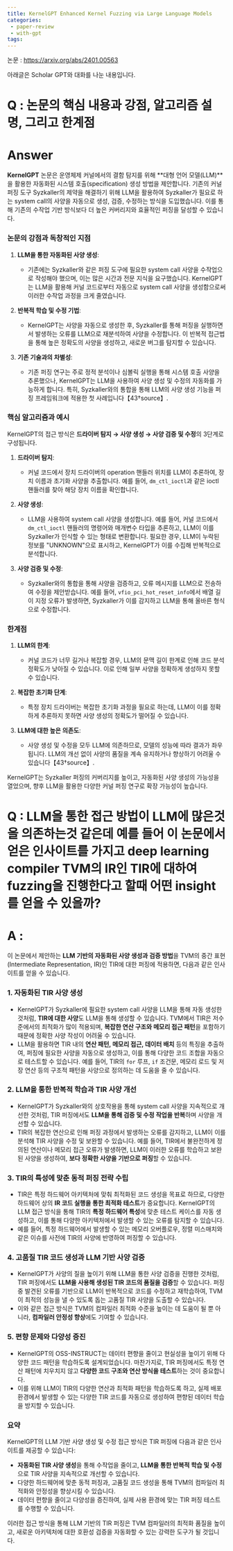 ```yaml
---
title: KernelGPT Enhanced Kernel Fuzzing via Large Language Models
categories:
 - paper-review
 - with-gpt
tags:
---
```



논문 : https://arxiv.org/abs/2401.00563


아래글은 Scholar GPT와 대화를 나눈 내용입니다.

# Q : 논문의 핵심 내용과 강점, 알고리즘 설명, 그리고 한계점

# Answer

**KernelGPT** 논문은 운영체제 커널에서의 결함 탐지를 위해 **대형 언어 모델(LLM)**을 활용한 자동화된 시스템 호출(specification) 생성 방법을 제안합니다. 기존의 커널 퍼징 도구 Syzkaller의 제약을 해결하기 위해 LLM을 활용하여 Syzkaller가 필요로 하는 system call의 사양을 자동으로 생성, 검증, 수정하는 방식을 도입했습니다. 이를 통해 기존의 수작업 기반 방식보다 더 높은 커버리지와 효율적인 퍼징을 달성할 수 있습니다.

### 논문의 강점과 독창적인 지점

1. **LLM을 통한 자동화된 사양 생성**:
   - 기존에는 Syzkaller와 같은 퍼징 도구에 필요한 system call 사양을 수작업으로 작성해야 했으며, 이는 많은 시간과 전문 지식을 요구했습니다. KernelGPT는 LLM을 활용해 커널 코드로부터 자동으로 system call 사양을 생성함으로써 이러한 수작업 과정을 크게 줄였습니다.

2. **반복적 학습 및 수정 기법**:
   - KernelGPT는 사양을 자동으로 생성한 후, Syzkaller를 통해 퍼징을 실행하면서 발생하는 오류를 LLM으로 재분석하여 사양을 수정합니다. 이 반복적 접근법을 통해 높은 정확도의 사양을 생성하고, 새로운 버그를 탐지할 수 있습니다.

3. **기존 기술과의 차별성**:
   - 기존 퍼징 연구는 주로 정적 분석이나 심볼릭 실행을 통해 시스템 호출 사양을 추론했으나, KernelGPT는 LLM을 사용하여 사양 생성 및 수정의 자동화를 가능하게 합니다. 특히, Syzkaller와의 통합을 통해 LLM의 사양 생성 기능을 퍼징 프레임워크에 적용한 첫 사례입니다【43†source】.

### 핵심 알고리즘과 예시

KernelGPT의 접근 방식은 **드라이버 탐지 → 사양 생성 → 사양 검증 및 수정**의 3단계로 구성됩니다.

1. **드라이버 탐지**:
   - 커널 코드에서 장치 드라이버의 operation 핸들러 위치를 LLM이 추론하여, 장치 이름과 초기화 사양을 추출합니다. 예를 들어, `dm_ctl_ioctl`과 같은 ioctl 핸들러를 찾아 해당 장치 이름을 확인합니다.

2. **사양 생성**:
   - LLM을 사용하여 system call 사양을 생성합니다. 예를 들어, 커널 코드에서 `dm_ctl_ioctl` 핸들러의 명령어와 매개변수 타입을 추론하고, LLM이 이를 Syzkaller가 인식할 수 있는 형태로 변환합니다. 필요한 경우, LLM이 누락된 정보를 "UNKNOWN"으로 표시하고, KernelGPT가 이를 수집해 반복적으로 분석합니다.

3. **사양 검증 및 수정**:
   - Syzkaller와의 통합을 통해 사양을 검증하고, 오류 메시지를 LLM으로 전송하여 수정을 제안받습니다. 예를 들어, `vfio_pci_hot_reset_info`에서 배열 길이 지정 오류가 발생하면, Syzkaller가 이를 감지하고 LLM을 통해 올바른 형식으로 수정합니다.

### 한계점

1. **LLM의 한계**:
   - 커널 코드가 너무 길거나 복잡할 경우, LLM의 문맥 길이 한계로 인해 코드 분석 정확도가 낮아질 수 있습니다. 이로 인해 일부 사양을 정확하게 생성하지 못할 수 있습니다.

2. **복잡한 초기화 단계**:
   - 특정 장치 드라이버는 복잡한 초기화 과정을 필요로 하는데, LLM이 이를 정확하게 추론하지 못하면 사양 생성의 정확도가 떨어질 수 있습니다.

3. **LLM에 대한 높은 의존도**:
   - 사양 생성 및 수정을 모두 LLM에 의존하므로, 모델의 성능에 따라 결과가 좌우됩니다. LLM의 개선 없이 사양의 품질을 계속 유지하거나 향상하기 어려울 수 있습니다【43†source】.

KernelGPT는 Syzkaller 퍼징의 커버리지를 높이고, 자동화된 사양 생성의 가능성을 열었으며, 향후 LLM을 활용한 다양한 커널 퍼징 연구로 확장 가능성이 높습니다.


# Q : LLM을 통한 접근 방법이 LLM에 많은것을 의존하는것 같은데 예를 들어 이 논문에서 얻은 인사이트를 가지고 deep learning compiler TVM의 IR인 TIR에 대하여 fuzzing을 진행한다고 할때 어떤 insight를 얻을 수 있을까?

# A : 

이 논문에서 제안하는 **LLM 기반의 자동화된 사양 생성과 검증 방법**을 TVM의 중간 표현(Intermediate Representation, IR)인 TIR에 대한 퍼징에 적용하면, 다음과 같은 인사이트를 얻을 수 있습니다.

### 1. **자동화된 TIR 사양 생성**

   - KernelGPT가 Syzkaller에 필요한 system call 사양을 LLM을 통해 자동 생성한 것처럼, **TIR에 대한 사양**도 LLM을 통해 생성할 수 있습니다. TVM에서 TIR은 저수준에서의 최적화가 많이 적용되며, **복잡한 연산 구조와 메모리 접근 패턴**을 포함하기 때문에 정확한 사양 작성이 어려울 수 있습니다.
   - LLM을 활용하면 TIR 내의 **연산 패턴, 메모리 접근, 데이터 배치** 등의 특징을 추출하여, 퍼징에 필요한 사양을 자동으로 생성하고, 이를 통해 다양한 코드 조합을 자동으로 테스트할 수 있습니다. 예를 들어, TIR의 `for` 루프, `if` 조건문, 메모리 로드 및 저장 연산 등의 구조적 패턴을 사양으로 정의하는 데 도움을 줄 수 있습니다.

### 2. **LLM을 통한 반복적 학습과 TIR 사양 개선**

   - KernelGPT가 Syzkaller와의 상호작용을 통해 system call 사양을 지속적으로 개선한 것처럼, TIR 퍼징에서도 **LLM을 통해 검증 및 수정 작업을 반복**하며 사양을 개선할 수 있습니다.
   - TIR의 복잡한 연산으로 인해 퍼징 과정에서 발생하는 오류를 감지하고, LLM이 이를 분석해 TIR 사양을 수정 및 보완할 수 있습니다. 예를 들어, TIR에서 불완전하게 정의된 연산이나 메모리 접근 오류가 발생하면, LLM이 이러한 오류를 학습하고 보완된 사양을 생성하여, **보다 정확한 사양을 기반으로 퍼징**할 수 있습니다.

### 3. **TIR의 특성에 맞춘 동적 퍼징 전략 수립**

   - TIR은 특정 하드웨어 아키텍처에 맞춰 최적화된 코드 생성을 목표로 하므로, 다양한 하드웨어 상의 **IR 코드 실행을 통한 최적화 테스트**가 중요합니다. KernelGPT의 LLM 접근 방식을 통해 TIR의 **특정 하드웨어 특성**에 맞춘 테스트 케이스를 자동 생성하고, 이를 통해 다양한 아키텍처에서 발생할 수 있는 오류를 탐지할 수 있습니다.
   - 예를 들어, 특정 하드웨어에서 발생할 수 있는 메모리 오버플로우, 정렬 미스매치와 같은 이슈를 사전에 TIR의 사양에 반영하여 퍼징할 수 있습니다.

### 4. **고품질 TIR 코드 생성과 LLM 기반 사양 검증**

   - KernelGPT가 사양의 질을 높이기 위해 LLM을 통한 사양 검증을 진행한 것처럼, TIR 퍼징에서도 **LLM을 사용해 생성된 TIR 코드의 품질을 검증**할 수 있습니다. 퍼징 중 발견된 오류를 기반으로 LLM이 반복적으로 코드를 수정하고 재학습하여, TVM이 최적의 성능을 낼 수 있도록 돕는 고품질 TIR 사양을 도출할 수 있습니다.
   - 이와 같은 접근 방식은 TVM의 컴파일러 최적화 수준을 높이는 데 도움이 될 뿐 아니라, **컴파일러 안정성 향상**에도 기여할 수 있습니다.

### 5. **편향 문제와 다양성 증진**

   - KernelGPT의 OSS-INSTRUCT는 데이터 편향을 줄이고 현실성을 높이기 위해 다양한 코드 패턴을 학습하도록 설계되었습니다. 마찬가지로, TIR 퍼징에서도 특정 연산 패턴에 치우치지 않고 **다양한 코드 구조와 연산 방식을 테스트**하는 것이 중요합니다.
   - 이를 위해 LLM이 TIR의 다양한 연산과 최적화 패턴을 학습하도록 하고, 실제 배포 환경에서 발생할 수 있는 다양한 TIR 코드를 자동으로 생성하여 편향된 데이터 학습을 방지할 수 있습니다.

### 요약

KernelGPT의 LLM 기반 사양 생성 및 수정 접근 방식은 TIR 퍼징에 다음과 같은 인사이트를 제공할 수 있습니다:
- **자동화된 TIR 사양 생성**을 통해 수작업을 줄이고, **LLM을 통한 반복적 학습 및 수정**으로 TIR 사양을 지속적으로 개선할 수 있습니다.
- 다양한 하드웨어에 맞춘 동적 퍼징과, 고품질 코드 생성을 통해 TVM의 컴파일러 최적화와 안정성을 향상시킬 수 있습니다.
- 데이터 편향을 줄이고 다양성을 증진하여, 실제 사용 환경에 맞는 TIR 퍼징 테스트를 수행할 수 있습니다.

이러한 접근 방식을 통해 LLM 기반의 TIR 퍼징은 TVM 컴파일러의 최적화 품질을 높이고, 새로운 아키텍처에 대한 호환성 검증을 자동화할 수 있는 강력한 도구가 될 것입니다.